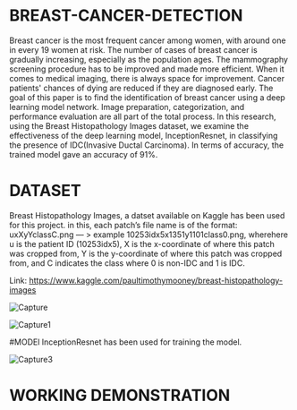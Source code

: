 # BREAST-CANCER-DETECTION
Breast cancer is the most frequent cancer among women, with around one in every 19 women at risk. The number of cases of breast cancer is gradually increasing, especially as the population ages. The mammography screening procedure has to be improved and made more efficient. When it comes to medical imaging, there is always space for improvement. Cancer patients' chances of dying are reduced if they are diagnosed early. The goal of this paper is to find the identification of breast cancer using a deep learning model network. Image preparation, categorization, and performance evaluation are all part of the total process. In this research, using the Breast Histopathology Images dataset, we examine the effectiveness of the deep learning model, InceptionResnet, in classifying the presence of IDC(Invasive Ductal Carcinoma). In terms of accuracy, the trained model gave an accuracy of 91%.

# DATASET
Breast Histopathology Images, a datset available on Kaggle has been used for this project. in this, each patch’s file name is of the format: uxXyYclassC.png — > example 10253idx5x1351y1101class0.png, wherehere u is the patient ID (10253idx5), X is the x-coordinate of where this patch was cropped from, Y is the y-coordinate of where this patch was cropped from, and C indicates the class where 0 is non-IDC and 1 is IDC.

Link: https://www.kaggle.com/paultimothymooney/breast-histopathology-images

![Capture](https://user-images.githubusercontent.com/71033672/153760009-e6130285-77c2-41bb-9225-009522bcced1.JPG)

![Capture1](https://user-images.githubusercontent.com/71033672/153760048-9915e5a7-544d-4e47-a230-bf7b3aef13a4.JPG)

#MODEl
InceptionResnet has been used for training the model.

![Capture3](https://user-images.githubusercontent.com/71033672/153760062-7b107601-468c-4473-8754-fc01ba9c093d.JPG)

# WORKING DEMONSTRATION
